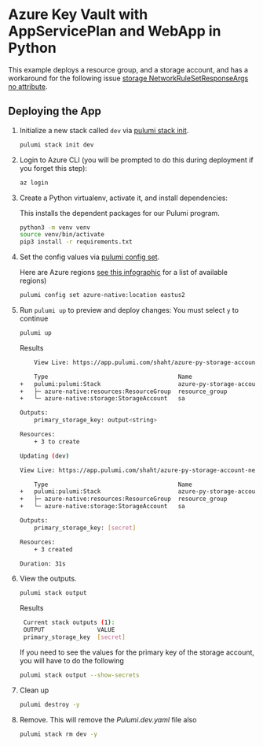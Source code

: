 # Azure Key Vault with AppServicePlan and WebApp in Python

This example deploys a resource group, and a storage account, and has a workaround for the following issue [storage NetworkRuleSetResponseArgs no attribute](https://github.com/pulumi/pulumi-azure-native/issues/2057).

## Deploying the App

1. Initialize a new stack called `dev` via [pulumi stack init](https://www.pulumi.com/docs/reference/cli/pulumi_stack_init/).
   ```bash
   pulumi stack init dev
   ```

1. Login to Azure CLI (you will be prompted to do this during deployment if you forget this step):
    ```bash
    az login
    ```

1. Create a Python virtualenv, activate it, and install dependencies:

    This installs the dependent packages for our Pulumi program.

    ```bash
    python3 -m venv venv
    source venv/bin/activate
    pip3 install -r requirements.txt
    ```

1. Set the config values via [pulumi config set](https://www.pulumi.com/docs/reference/cli/pulumi_config_set/).

   Here are Azure regions [see this infographic](https://azure.microsoft.com/en-us/global-infrastructure/regions/) for a list of available regions)

   ```bash
   pulumi config set azure-native:location eastus2
   ```

1. Run `pulumi up` to preview and deploy changes: You must select `y` to continue
  
    ```bash
    pulumi up
    ```

    Results
    ```bash
        View Live: https://app.pulumi.com/shaht/azure-py-storage-account-networkrulesetresponseargs/dev/previews/c5d344d9-8b00-418f-9708-501359137da7

        Type                                     Name                                                  
    +   pulumi:pulumi:Stack                      azure-py-storage-account-networkrulesetresponseargs-de
    +   ├─ azure-native:resources:ResourceGroup  resource_group                                    
    +   └─ azure-native:storage:StorageAccount   sa                                                
    
    Outputs:
        primary_storage_key: output<string>

    Resources:
        + 3 to create

    Updating (dev)

    View Live: https://app.pulumi.com/shaht/azure-py-storage-account-networkrulesetresponseargs/dev/updates/1

        Type                                     Name                                                  
    +   pulumi:pulumi:Stack                      azure-py-storage-account-networkrulesetresponseargs-de
    +   ├─ azure-native:resources:ResourceGroup  resource_group                                    
    +   └─ azure-native:storage:StorageAccount   sa                                                
    
    Outputs:
        primary_storage_key: [secret]

    Resources:
        + 3 created

    Duration: 31s
    ```

1. View the outputs.
   ```bash
   pulumi stack output
   ```

   Results
   ```bash
    Current stack outputs (1):
    OUTPUT               VALUE
    primary_storage_key  [secret]
   ```

   If you need to see the values for the primary key of the storage account, you will have to do the following
   ```bash
   pulumi stack output --show-secrets
   ```

1. Clean up
   ```bash
   pulumi destroy -y
   ```

1. Remove.  This will remove the *Pulumi.dev.yaml* file also
   ```bash
   pulumi stack rm dev -y
   ```